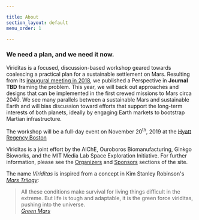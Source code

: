 ```yaml
---

title: About
section_layout: default
menu_order: 1

---
```


### We need a plan, and we need it now.

Viriditas is a focused, discussion-based workshop geared towards coalescing a practical plan for a
sustainable settlement on Mars. Resulting from its [inaugural meeting in 2018](/2018), we published a
Perspective in **Journal TBD** framing the problem. This year, we will back out approaches and
designs that can be implemented in the first crewed missions to Mars circa 2040. We see many
parallels between a sustainable Mars and sustainable Earth and will bias discussion toward efforts
that support the long-term interests of both planets, ideally by engaging Earth markets to bootstrap
Martian infrastructure.

The workshop will be a full-day event on November 20<sup>th</sup>, 2019 at the [Hyatt Regency Boston](https://www.hyatt.com/en-US/hotel/massachusetts/hyatt-regency-boston/bosto)

Viriditas is a joint effort by the AIChE, Ouroboros Biomanufacturing, Ginkgo Bioworks, and the MIT
Media Lab Space Exploration Initiative. For further information, please see the [Organizers](#organizers) and
[Sponsors](#sponsors) sections of the site.

The name _Viriditas_ is inspired from a concept in Kim Stanley Robinson's [_Mars Trilogy_](https://www.kimstanleyrobinson.info/content/mars-trilogy):

<blockquote class="blockquote">
  All these conditions make survival for living things difficult in the extreme. But
  life is tough and adaptable, it is the green force viriditas, pushing into the universe.
  <footer class="blockquote-footer">
    <cite title="Green Mars"><a href="https://books.google.com/books?id=RuxpY5T5kKMC&lpg=PT10&pg=PT10#v=onepage&q&f=false">Green Mars</a></cite>
  </footer>
</blockquote>



